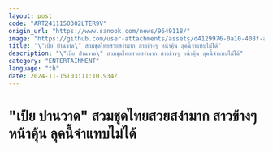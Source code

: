 ```yaml
---
layout: post
code: "ART2411150302LTER9V"
origin_url: "https://www.sanook.com/news/9649118/"
image: "https://github.com/user-attachments/assets/d4129976-0a10-408f-a630-0e8bce2a0a0d"
title: "\"เป้ย ปานวาด\" สวมชุดไทยสวยสง่ามาก สาวข้างๆ หน้าคุ้น ลุคนี้จำแทบไม่ได้"
description: "\"เป้ย ปานวาด\" สวมชุดไทยสวยสง่ามาก สาวข้างๆ หน้าคุ้น ลุคนี้จำแทบไม่ได้"
category: "ENTERTAINMENT"
language: "th"
date: 2024-11-15T03:11:10.934Z
---
```


# "เป้ย ปานวาด" สวมชุดไทยสวยสง่ามาก สาวข้างๆ หน้าคุ้น ลุคนี้จำแทบไม่ได้